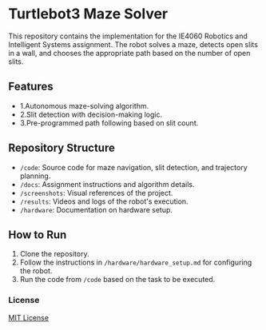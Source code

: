 # Turtlebot3 Maze Solver

This repository contains the implementation for the IE4060 Robotics and Intelligent Systems assignment. The robot solves a maze, detects open slits in a wall, and chooses the appropriate path based on the number of open slits.

## Features
- 1.Autonomous maze-solving algorithm.
- 2.Slit detection with decision-making logic.
- 3.Pre-programmed path following based on slit count.

## Repository Structure
- `/code`: Source code for maze navigation, slit detection, and trajectory planning.
- `/docs`: Assignment instructions and algorithm details.
- `/screenshots`: Visual references of the project.
- `/results`: Videos and logs of the robot's execution.
- `/hardware`: Documentation on hardware setup.

## How to Run
1. Clone the repository.
2. Follow the instructions in `/hardware/hardware_setup.md` for configuring the robot.
3. Run the code from `/code` based on the task to be executed.

### License
[MIT License](LICENSE)
